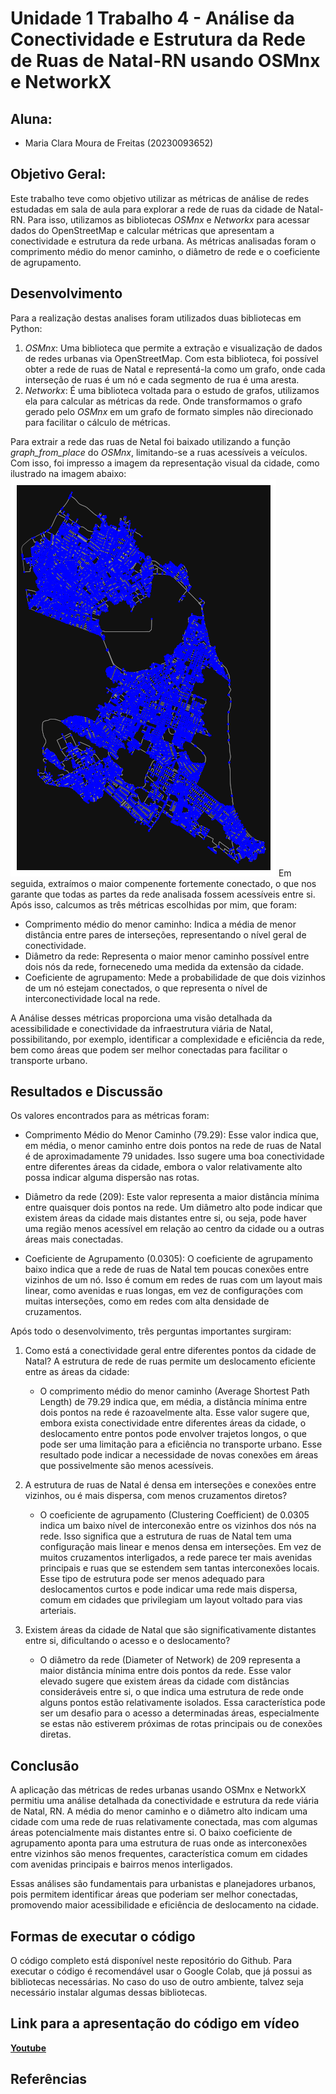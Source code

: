 # Unidade 1 Trabalho 4 - Análise da Conectividade e Estrutura da Rede de Ruas de Natal-RN usando OSMnx e NetworkX

## Aluna:  
- Maria Clara Moura de Freitas (20230093652)

## Objetivo Geral:  
Este trabalho teve como objetivo utilizar as métricas de análise de redes estudadas em sala de aula para explorar a rede de ruas da cidade de Natal-RN. Para isso, utilizamos as bibliotecas *OSMnx* e *Networkx* para acessar dados do OpenStreetMap e calcular métricas que apresentam a conectividade e estrutura da rede urbana. As métricas analisadas foram o comprimento médio do menor caminho, o diâmetro de rede e o coeficiente de agrupamento.


## Desenvolvimento  
Para a realização destas analises foram utilizados duas bibliotecas em Python:
1. *OSMnx*: Uma biblioteca que permite a extração e visualização de dados de redes urbanas via OpenStreetMap. Com esta biblioteca, foi possível obter a rede de ruas de Natal e representá-la como um grafo, onde cada interseção de ruas é um nó e cada segmento de rua é uma aresta.
2. *Networkx*: É uma biblioteca voltada para o estudo de grafos, utilizamos ela para calcular as métricas da rede. Onde transformamos o grafo gerado pelo *OSMnx* em um grafo de formato simples não direcionado para facilitar o cálculo de métricas.

Para extrair a rede das ruas de Netal foi baixado utilizando a função *graph_from_place* do *OSMnx*, limitando-se a ruas acessíveis a veículos. Com isso, foi impresso a imagem da representação visual da cidade, como ilustrado na imagem abaixo:
![Natal-RN](https://github.com/mclarafreitas/Algoritmo-e-Estrutura-de-Dados-II/blob/c93796cad7b58dffa101013386432ef0547fbf24/U1T4/Imagens/natalrn.png)
Em seguida, extraímos o maior compenente fortemente conectado, o que nos garante que todas as partes da rede analisada fossem acessíveis entre si. Após isso, calcumos as três métricas escolhidas por mim, que foram:
* Comprimento médio do menor caminho: Indica a média de menor distância entre pares de interseções, representando o nível geral de conectividade.
* Diâmetro da rede: Representa o maior menor caminho possível entre dois nós da rede, fornecenedo uma medida da extensão da cidade.
* Coeficiente de agrupamento: Mede a probabilidade de que dois vizinhos de um nó estejam conectados, o que representa o nível de interconectividade local na rede.

A Análise desses métricas proporciona uma visão detalhada da acessibilidade e conectividade da infraestrutura viária de Natal, possibilitando, por exemplo, identificar a complexidade e eficiência da rede, bem como áreas que podem ser melhor conectadas para facilitar o transporte urbano.

## Resultados e Discussão
Os valores encontrados para as métricas foram:
* Comprimento Médio do Menor Caminho (79.29): Esse valor indica que, em média, o menor caminho entre dois pontos na rede de ruas de Natal é de aproximadamente 79 unidades. Isso sugere uma boa conectividade entre diferentes áreas da cidade, embora o valor relativamente alto possa indicar alguma dispersão nas rotas.

* Diâmetro da rede (209): Este valor representa a maior distância mínima entre quaisquer dois pontos na rede. Um diâmetro alto pode indicar que existem áreas da cidade mais distantes entre si, ou seja, pode haver uma região menos acessível em relação ao centro da cidade ou a outras áreas mais conectadas.

* Coeficiente de Agrupamento (0.0305): O coeficiente de agrupamento baixo indica que a rede de ruas de Natal tem poucas conexões entre vizinhos de um nó. Isso é comum em redes de ruas com um layout mais linear, como avenidas e ruas longas, em vez de configurações com muitas interseções, como em redes com alta densidade de cruzamentos.

Após todo o desenvolvimento, três perguntas importantes surgiram:
1. Como está a conectividade geral entre diferentes pontos da cidade de Natal? A estrutura de rede de ruas permite um deslocamento eficiente entre as áreas da cidade:
    * O comprimento médio do menor caminho (Average Shortest Path Length) de 79.29 indica que, em média, a distância mínima entre dois pontos na rede é razoavelmente alta. Esse valor sugere que, embora exista conectividade entre diferentes áreas da cidade, o deslocamento entre pontos pode envolver trajetos longos, o que pode ser uma limitação para a eficiência no transporte urbano. Esse resultado pode indicar a necessidade de novas conexões em áreas que possivelmente são menos acessíveis.
   
2. A estrutura de ruas de Natal é densa em interseções e conexões entre vizinhos, ou é mais dispersa, com menos cruzamentos diretos?
   * O coeficiente de agrupamento (Clustering Coefficient) de 0.0305 indica um baixo nível de interconexão entre os vizinhos dos nós na rede. Isso significa que a estrutura de ruas de Natal tem uma configuração mais linear e menos densa em interseções. Em vez de muitos cruzamentos interligados, a rede parece ter mais avenidas principais e ruas que se estendem sem tantas interconexões locais. Esse tipo de estrutura pode ser menos adequado para deslocamentos curtos e pode indicar uma rede mais dispersa, comum em cidades que privilegiam um layout voltado para vias arteriais.
   
3. Existem áreas da cidade de Natal que são significativamente distantes entre si, dificultando o acesso e o deslocamento?
    * O diâmetro da rede (Diameter of Network) de 209 representa a maior distância mínima entre dois pontos da rede. Esse valor elevado sugere que existem áreas da cidade com distâncias consideráveis entre si, o que indica uma estrutura de rede onde alguns pontos estão relativamente isolados. Essa característica pode ser um desafio para o acesso a determinadas áreas, especialmente se estas não estiverem próximas de rotas principais ou de conexões diretas.
  
## Conclusão

A aplicação das métricas de redes urbanas usando OSMnx e NetworkX permitiu uma análise detalhada da conectividade e estrutura da rede viária de Natal, RN. A média do menor caminho e o diâmetro alto indicam uma cidade com uma rede de ruas relativamente conectada, mas com algumas áreas potencialmente mais distantes entre si. O baixo coeficiente de agrupamento aponta para uma estrutura de ruas onde as interconexões entre vizinhos são menos frequentes, característica comum em cidades com avenidas principais e bairros menos interligados.

Essas análises são fundamentais para urbanistas e planejadores urbanos, pois permitem identificar áreas que poderiam ser melhor conectadas, promovendo maior acessibilidade e eficiência de deslocamento na cidade.

## Formas de executar o código

O código completo está disponível neste repositório do Github. Para executar o código é recomendável usar o Google Colab, que já possui as bibliotecas necessárias. No caso do uso de outro ambiente, talvez seja necessário instalar algumas dessas bibliotecas.

## Link para a apresentação do código em vídeo

[**Youtube**](https://youtu.be)

## Referências


